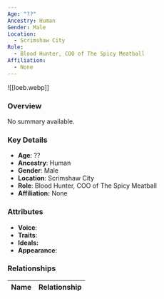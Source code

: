```yaml
---
Age: "??"
Ancestry: Human
Gender: Male
Location:
  - Scrimshaw City
Role:
  - Blood Hunter, COO of The Spicy Meatball
Affiliation:
  - None
---
```


![[loeb.webp]]

### Overview
No summary available.

### Key Details
- **Age**: ??
- **Ancestry**: Human
- **Gender**: Male
- **Location**: Scrimshaw City
- **Role**: Blood Hunter, COO of The Spicy Meatball
- **Affiliation:** None

### Attributes
- **Voice**: 
- **Traits**: 
- **Ideals:** 
- **Appearance**:

### Relationships

| Name  | Relationship |
| ----- | ------------ |
